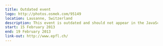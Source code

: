 ```yaml
---
title: Outdated event
logo: http://photos.osmek.com/95149
location: Lausanne, Switzerland
description: This event is outdated and should not appear in the JavaScript code
start: 15 February 2013
end: 19 February 2013
link-out: http://www.epfl.ch/
---
```

